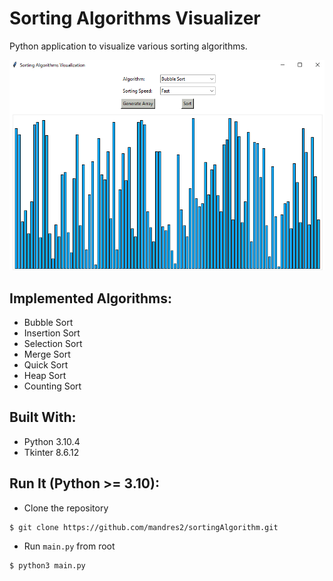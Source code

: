 # Sorting Algorithms Visualizer
<p>Python application to visualize various sorting algorithms.</p>
<!-- <table>
  <tr>
    <td><img  src="img/ss1.png"></td>
    <td><img  src="img/ss2.png"></td>
    <td><img  src="img/ss3.png"></td>
  </tr>
</table> -->
<p align='center'><img  src="img/ss1.png"></p>

## Implemented Algorithms:
* Bubble Sort
* Insertion Sort
* Selection Sort
* Merge Sort
* Quick Sort
* Heap Sort
* Counting Sort

## Built With:
* Python 3.10.4
* Tkinter 8.6.12

<!-- ## Screenshots: -->
<!-- <p align="center"><img height="500" src="img/ss1.png"></p>
<p align="center"><img height="500" src="img/ss2.png"></p>
<p align="center"><img height="500" src="img/ss3.png"></p> -->

## Run It (Python >= 3.10):
- Clone the repository
```bash
$ git clone https://github.com/mandres2/sortingAlgorithm.git
```
- Run ```main.py``` from root
```bash
$ python3 main.py
```
